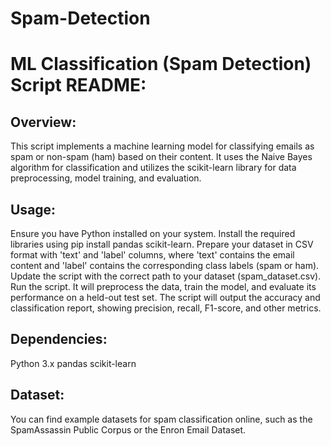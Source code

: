 # Spam-Detection

# ML Classification (Spam Detection) Script README:
## Overview:
This script implements a machine learning model for classifying emails as spam or non-spam (ham) based on their content. It uses the Naive Bayes algorithm for classification and utilizes the scikit-learn library for data preprocessing, model training, and evaluation.

## Usage:
Ensure you have Python installed on your system.
Install the required libraries using pip install pandas scikit-learn.
Prepare your dataset in CSV format with 'text' and 'label' columns, where 'text' contains the email content and 'label' contains the corresponding class labels (spam or ham).
Update the script with the correct path to your dataset (spam_dataset.csv).
Run the script. It will preprocess the data, train the model, and evaluate its performance on a held-out test set.
The script will output the accuracy and classification report, showing precision, recall, F1-score, and other metrics.

## Dependencies:
Python 3.x
pandas
scikit-learn

## Dataset:
You can find example datasets for spam classification online, such as the SpamAssassin Public Corpus or the Enron Email Dataset.
